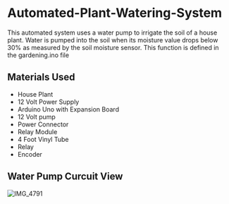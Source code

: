 # Automated-Plant-Watering-System
This automated system uses a water pump to irrigate the soil of a house plant. Water is pumped into the soil when its moisture value drops below 30% as measured by the soil moisture sensor. This function is defined in the gardening.ino file
## Materials Used
- House Plant
- 12 Volt Power Supply    
- Arduino Uno with Expansion Board
- 12 Volt pump
- Power Connector
- Relay Module
- 4 Foot Vinyl Tube
- Relay
- Encoder
## Water Pump Curcuit View
![IMG_4791](https://github.com/user-attachments/assets/a2793a49-017d-4e47-a367-ced17c5d5dc5)
